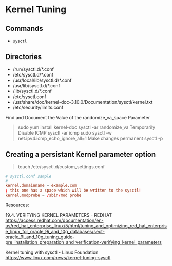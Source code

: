 # Kernel Tuning

## Commands

- `sysctl`

## Directories

- /run/sysctl.d/*.conf
- /etc/sysctl.d/*.conf
- /usr/local/lib/sysctl.d/*.conf
- /usr/lib/sysctl.d/*.conf
- /lib/sysctl.d/*.conf
- /etc/sysctl.conf
- /usr/share/doc/kernel-doc-3.10.0/Documentation/sysctl/kernel.txt
- /etc/security/limits.conf

Find and Document the Value of the randomize_va_space Parameter
> sudo yum install kernel-doc
> sysctl -ar randomize_va
Temporarily Disable ICMP
> sysctl -ar icmp
> sudo sysctl -w net.ipv4.icmp_echo_ignore_all=1
Make changes permanent
> sysctl -p

## Creating a persistant Kernel parameter option

> touch /etc/sysctl.d/custom_settings.conf

``` conf
# sysctl.conf sample
#
kernel.domainname = example.com
; this one has a space which will be written to the sysctl!
kernel.modprobe = /sbin/mod probe
```

Resources:

19.4. VERIFYING KERNEL PARAMETERS - REDHAT
https://access.redhat.com/documentation/en-us/red_hat_enterprise_linux/5/html/tuning_and_optimizing_red_hat_enterprise_linux_for_oracle_9i_and_10g_databases/sect-oracle_9i_and_10g_tuning_guide-pre_installation_preparation_and_verification-verifying_kernel_parameters

Kernel tuning with sysctl - Linux Foundation
https://www.linux.com/news/kernel-tuning-sysctl